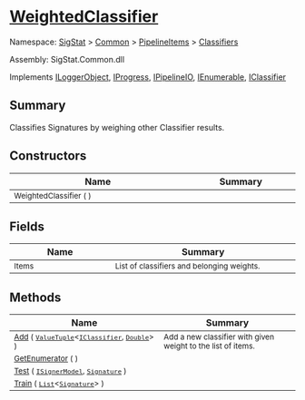 # [WeightedClassifier](./WeightedClassifier.md)

Namespace: [SigStat]() > [Common](./../../README.md) > [PipelineItems]() > [Classifiers](./README.md)

Assembly: SigStat.Common.dll

Implements [ILoggerObject](./../../ILoggerObject.md), [IProgress](./../../Helpers/IProgress.md), [IPipelineIO](./../../Pipeline/IPipelineIO.md), [IEnumerable](https://docs.microsoft.com/en-us/dotnet/api/System.Collections.IEnumerable), [IClassifier](./../../Pipeline/IClassifier.md)

## Summary
Classifies Signatures by weighing other Classifier results.

## Constructors

| Name | Summary | 
| --- | --- | 
| <sub>WeightedClassifier (  )</sub><img width=200/>| <sub></sub><img width=200/>| <br>


## Fields

| Name | Summary | 
| --- | --- | 
| <sub>Items</sub><img width=200/>| <sub>List of classifiers and belonging weights.</sub><img width=200/>| <br>


## Methods

| Name | Summary | 
| --- | --- | 
| <sub>[Add](./Methods/WeightedClassifier-100663869.md) ( [`ValueTuple`](https://docs.microsoft.com/en-us/dotnet/api/System.ValueTuple-2)\<[`IClassifier`](./../../Pipeline/IClassifier.md), [`Double`](https://docs.microsoft.com/en-us/dotnet/api/System.Double)> )</sub><img width=200/>| <sub>Add a new classifier with given weight to the list of items.</sub><img width=200/>| <br>
| <sub>[GetEnumerator](./Methods/WeightedClassifier-100663868.md) (  )</sub><img width=200/>| <sub></sub><img width=200/>| <br>
| <sub>[Test](./Methods/WeightedClassifier-100663871.md) ( [`ISignerModel`](./../../Pipeline/ISignerModel.md), [`Signature`](./../../Signature.md) )</sub><img width=200/>| <sub></sub><img width=200/>| <br>
| <sub>[Train](./Methods/WeightedClassifier-100663870.md) ( [`List`](https://docs.microsoft.com/en-us/dotnet/api/System.Collections.Generic.List-1)\<[`Signature`](./../../Signature.md)> )</sub><img width=200/>| <sub></sub><img width=200/>| <br>


